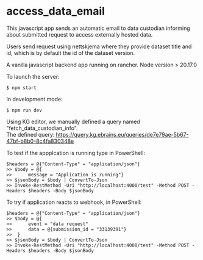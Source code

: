 # access_data_email

This javascript app sends an automatic email to data custodian informing about submitted request to access externally hosted data.

Users send request using nettskjema where they provide dataset title and id, which is by default the id of the dataset version.

A vanilla javascript backend app running on rancher. Node version > 20.17.0

To launch the server:

```
$ npm start
```

In development mode:

```
$ npm run dev
```

Using KG editor, we manually defined a query named "fetch_data_custodian_info".  
The defined query: https://query.kg.ebrains.eu/queries/de7e79ae-5b67-47bf-b8b0-8c4fa830348e

To test if the appplcation is running type in PowerShell:

```
$headers = @{"Content-Type" = "application/json"}
>> $body = @{
>>      message = "Application is running"}
>> $jsonBody = $body | ConvertTo-Json
>> Invoke-RestMethod -Uri "http://localhost:4000/test" -Method POST -Headers $headers -Body $jsonBody
```

To try if application reacts to webhook, in PowerShell:

```
$headers = @{"Content-Type" = "application/json"}
>> $body = @{
>>      event = "data request"
>>      data = @{submission_id = "33139391"}
>>  }
>> $jsonBody = $body | ConvertTo-Json
>> Invoke-RestMethod -Uri "http://localhost:4000/test" -Method POST -Headers $headers -Body $jsonBody
```
